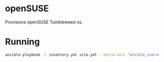 # openSUSE
Provisions openSUSE Tumbleweed os.

# Running
```bash
ansible-playbook -i inventory.yml site.yml --extra-vars "ansible_user=user rhel_user=user rhel_password=password" --ask-become-pass
```

